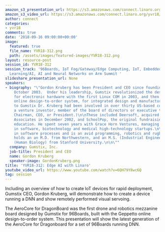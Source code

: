 ```yaml
---
amazon_s3_presentation_url: https://s3.amazonaws.com/connect.linaro.org/yvr18/presentations/yvr18-312.pdf
amazon_s3_video_url: https://s3.amazonaws.com/connect.linaro.org/yvr18/videos/yvr18-312.mp4
author: connect
categories:
- yvr18
comments: true
date: '2018-09-16 09:00:00+00:00'
image:
  featured: true
  file_name: YVR18-312.png
  path: /assets/images/featured-images/YVR18-312.png
layout: resource-post
session_id: YVR18-312
session_track: '96Boards, IoT Fog/Gateway/Edge Computing, IoT, Embedded, Machine
  Learning/AI, AI and Neural Networks on Arm Summit '
slideshare_presentation_url: None
speakers:
- biography: "\"Gordon Kruberg has been President and CEO since founding Gumstix in
    October 2003.  Under his leadership, Gumstix revolutionized the design paradigm
    for electronic hardware with the first Linux COM in 2003, and then with Geppetto\xAE
    online design-to-order system, for integrated design and manufacturing.\n\nPrior
    to Gumstix Dr. Kruberg had been involved in over thirty US-based companies as
    a venture investor, member of the board of directors or executive team (including
    Chairman, CEO, or President.)\n\nThese included Deersoft, acquired by Network
    Associates in December 2002, and SchoolPop, the original fundraising website for
    education. He spent seven years with Grace Horn Ventures, managing investments
    in software, biotechnology and medical high-technology startups.\n\nHe holds patents
    in software processes and is an avid programming, robotics and rugby enthusiast.\n\nGordon
    holds an an M.D. from Northwestern, and an M.S. (Industrial Engineering) and A.B.
    (Human Biology) from Stanford University.\n\n\""
  company: Gumstix, Inc.
  job-title: President and CEO
  name: Gordon Kruberg
  speaker-image: GordonKruberg.png
title: 'YVR18-312: Edge AI with Linaro'
youtube_video_url: https://www.youtube.com/watch?v=6QH79Y8wc6Q
tag: session
---
```


Including an overview of how to create IoT devices for rapid deployment, Gumstix CEO, Gordon Kruberg, will demonstrate how to create a device running a DNN and show remotely performed visual servoing.

The AeroCore for DragonBoard was the first drone and robotics mezzanine board designed by Gumstix for 96Boards, built with the Geppetto online design-to-order system.  This presentation will show the latest generation of the AeroCore for Dragonboard for a set of 96Boards running DNN.
